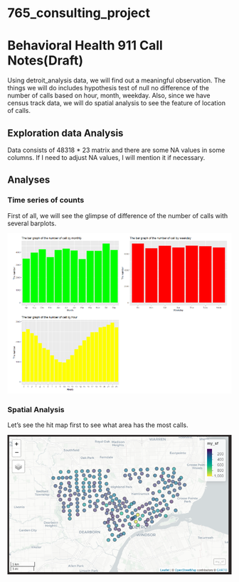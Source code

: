765_consulting_project
================

# Behavioral Health 911 Call Notes(Draft)

Using detroit_analysis data, we will find out a meaningful observation.
The things we will do includes hypothesis test of null no difference of
the number of calls based on hour, month, weekday. Also, since we have
census track data, we will do spatial analysis to see the feature of
location of calls.

## Exploration data Analysis

Data consists of 48318 \* 23 matrix and there are some NA values in some
columns. If I need to adjust NA values, I will mention it if necessary.

## Analyses

### Time series of counts

First of all, we will see the glimpse of difference of the number of
calls with several barplots.

![Barplots](/image/number_hourly_monthly_weekly.png)

### Spatial Analysis

Let’s see the hit map first to see what area has the most calls.

![Mapview](/image/map_view.png)
